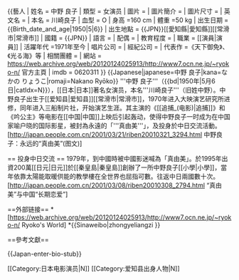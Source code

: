 {{藝人
| 姓名 = 中野 良子
| 類型 = 女演员
| 圖片 = 
| 圖片簡介 = 
| 圖片尺寸 = 
| 英文名 =
| 本名 = 川崎良子
| 血型 = O
| 身高 =160 cm
| 體重 =50 kg
| 出生日期 = {{Birth_date_and_age|1950|5|6}}
| 出生地點 = {{JPN}}[[愛知縣|愛知縣]][[常滑市|常滑市]]
| 國籍 = {{JPN}}
| 語言 =
| 配偶 =
| 教育程度 =
| 職業 = [[演員|演員]]
| 活躍年代 =1971年至今
| 唱片公司 = 
| 經紀公司 = 
| 代表作 =《天下御免》、《光る海》等
| 相關團體 = 
| 網站 = https://web.archive.org/web/20120124025913/http://www7.ocn.ne.jp/~ryoko-n/ 官方主頁
| imdb = 0620311
}}
{{Japanese|japanese=中野 良子|kana=なかの りょうこ|romaji=Nakano Ryōko}}
'''中野 良子'''（{{bd|1950年|5月6日|catIdx=N}}），[[日本|日本]]著名女演员，本名'''川崎良子'''（旧姓中野）。中野良子出生于[[爱知县|爱知县]][[常滑市|常滑市]]，1970年进入大映演艺研究所进修，同年进入三船制片社，开始演艺生涯。其主演的《[[追捕_(电影)|追捕]]》和《吟公主》等电影在[[中国|中国]]上映后引起轰动，使得中野良子一时成为在中国家喻户晓的国际影星，被封為永遠的「'''真由美'''」，及投身於中日交流活動。<ref>[http://japan.people.com.cn/2001/03/21/riben20010321_3294.html 中野良子：永远的“真由美”(图文)]</ref>

== 投身中日交流 ==
1979年，到中國時被中國影迷喊為「真由美」。於1995年出資200萬[[日元|日元]]於[[秦皇島|秦皇島]]創辦了一所中野良子[[小學|小學]]，當年依靠太陽能取暖供能的教學樓在全世界也屈指可數。往返中日兩國數十次。<ref>[http://japan.people.com.cn/2001/03/08/riben20010308_2794.html “真由美”与中国“长期恋爱”]</ref>

==外部链接==
*[https://web.archive.org/web/20120124025913/http://www7.ocn.ne.jp/~ryoko-n/ Ryoko's World]
*{{Sinaweibo|zhongyeliangzi }}
<!-- 博客和微博均为条目所示本人，已经过官方认证，请勿擅自篡改 -->

==參考文獻==
<div class="references-small">
<references></references>
</div>

{{Japan-enter-bio-stub}}

[[Category:日本电影演员|N]]
[[Category:爱知县出身人物|N]]
